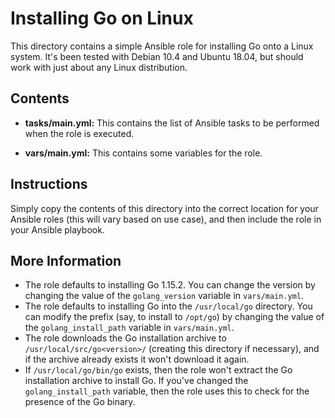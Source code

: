 # Installing Go on Linux

This directory contains a simple Ansible role for installing Go onto a Linux system. It's been tested with Debian 10.4 and Ubuntu 18.04, but should work with just about any Linux distribution.

## Contents

* **tasks/main.yml:** This contains the list of Ansible tasks to be performed when the role is executed.

* **vars/main.yml:** This contains some variables for the role.

## Instructions

Simply copy the contents of this directory into the correct location for your Ansible roles (this will vary based on use case), and then include the role in your Ansible playbook.

## More Information

* The role defaults to installing Go 1.15.2. You can change the version by changing the value of the `golang_version` variable in `vars/main.yml`.
* The role defaults to installing Go into the `/usr/local/go` directory. You can modify the prefix (say, to install to `/opt/go`) by changing the value of the `golang_install_path` variable in `vars/main.yml`.
* The role downloads the Go installation archive to `/usr/local/src/go<version>/` (creating this directory if necessary), and if the archive already exists it won't download it again.
* If `/usr/local/go/bin/go` exists, then the role won't extract the Go installation archive to install Go. If you've changed the `golang_install_path` variable, then the role uses this to check for the presence of the Go binary.
